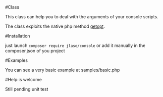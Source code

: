 #Class

This class can help you to deal with the arguments of your console scripts.

The class exploits the native php method [getopt](http://php.net/manual/en/function.getopt.php).

#Installation

just launch ```composer require jlaso/console``` or add it manually in the composer.json of you project

#Examples

You can see a very basic example at samples/basic.php


#Help is welcome

Still pending unit test

